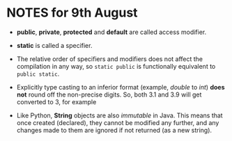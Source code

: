 # NOTES for 9th August

* __public__, __private__, __protected__ and __default__ are called access modifier.

* __static__ is called a specifier.

* The relative order of specifiers and modifiers does not affect the compilation in any way, so `static public` is functionally equivalent to `public static`.

* Explicitly type casting to an inferior format (example, _double_ to _int_) __does not__ round off the non-precise digits. So, both 3.1 and 3.9 will get converted to 3, for example

* Like Python, __String__ objects are also _immutable_ in Java. This means that once created (declared), they cannot be modified any further, and any changes made to them are ignored if not returned (as a new string).
